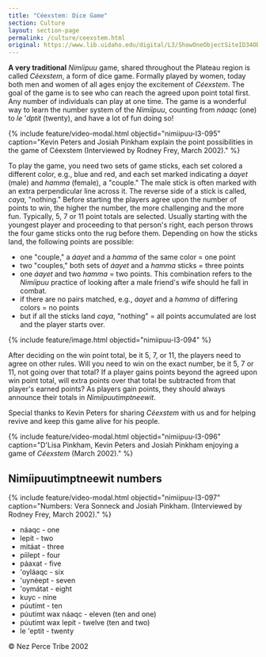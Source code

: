 ```yaml
---
title: "Céexstem: Dice Game"
section: Culture
layout: section-page
permalink: /culture/ceexstem.html
original: https://www.lib.uidaho.edu/digital/L3/ShowOneObjectSiteID34ObjectID304.html
---
```


**A very traditional** _Nimíipuu_ game, shared throughout the Plateau region is called _Céexstem_, a form of dice game. Formally played by women, today both men and women of all ages enjoy the excitement of _Céexstem_. The goal of the game is to see who can reach the agreed upon point total first. Any number of individuals can play at one time. The game is a wonderful way to learn the number system of the _Nimíipuu_, counting from _náaqc_ (one) to _le_ '_dptit_ (twenty), and have a lot of fun doing so!

{% include feature/video-modal.html objectid="nimiipuu-l3-095" caption="Kevin Peters and Josiah Pinkham explain the point possibilities in the game of Céexstem (Interviewed by Rodney Frey, March 2002)." %}

To play the game, you need two sets of game sticks, each set colored a different color, e.g., blue and red, and each set marked indicating a _áayet_ (male) and _hamma_ (female), a "couple." The male stick is often marked with an extra perpendicular line across it. The reverse side of a stick is called, _caya_, "nothing." Before starting the players agree upon the number of points to win, the higher the number, the more challenging and the more fun. Typically, 5, 7 or 11 point totals are selected. Usually starting with the youngest player and proceeding to that person's right, each person throws the four game sticks onto the rug before them. Depending on how the sticks land, the following points are possible:

- one "couple," a _áayet_ and a _hamma_ of the same color = one point
- two "couples," both sets of _áayet_ and a _hamma_ sticks = three points
- one _áayet_ and two _hamma_ = two points. This combination refers to the _Nimíipuu_ practice of looking after a male friend's wife should he fall in combat.
- if there are no pairs matched, e.g., _áayet_ and a _hamma_ of differing colors = no points
- but if all the sticks land _caya_, "nothing" = all points accumulated are lost and the player starts over.

{% include feature/image.html objectid="nimiipuu-l3-094" %}

After deciding on the win point total, be it 5, 7, or 11, the players need to agree on other rules. Will you need to win on the exact number, be it 5, 7 or 11, not going over that total? If a player gains points beyond the agreed upon win point total, will extra points over that total be subtracted from that player's earned points? As players gain points, they should always announce their totals in _Nimíipuutimptneewit_.

Special thanks to Kevin Peters for sharing _Céexstem_ with us and for helping revive and keep this game alive for his people.

{% include feature/video-modal.html objectid="nimiipuu-l3-096" caption="D'Lisa Pinkham, Kevin Peters and Josiah Pinkham enjoying a game of _Céexstem_ (March 2002)." %}

## Nimíipuutimptneewit numbers

{% include feature/video-modal.html objectid="nimiipuu-l3-097" caption="Numbers: Vera Sonneck and Josiah Pinkham. (Interviewed by Rodney Frey, March 2002)." %}

- náaqc - one
- lepít - two
- mitáat - three
- píilept - four
- páaxat - five
- 'oyláaqc - six
- 'uynéept - seven
- 'oymátat - eight
- kuyc - nine
- púutimt - ten
- púutimt wax náaqc - eleven (ten and one)
- púutimt wax lepít - twelve (ten and two)
- le 'eptit - twenty

© Nez Perce Tribe 2002

